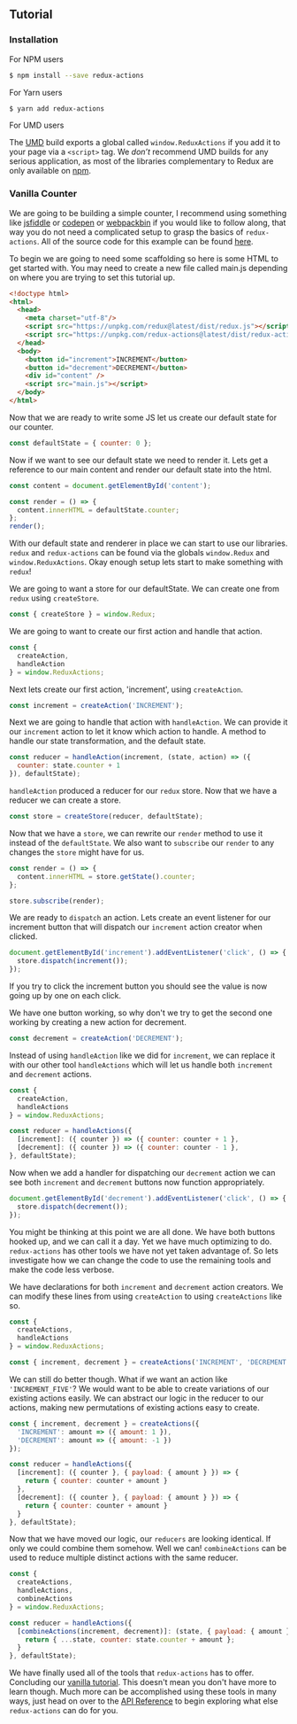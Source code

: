 ## Tutorial

### Installation

For NPM users

```bash
$ npm install --save redux-actions
```

For Yarn users

```bash
$ yarn add redux-actions
```

For UMD users

The [UMD](https://unpkg.com/redux-actions@latest/dist) build exports a global called `window.ReduxActions` if you add it to your page via a `<script>` tag. We *don’t* recommend UMD builds for any serious application, as most of the libraries complementary to Redux are only available on [npm](https://www.npmjs.com/search?q=redux).

### Vanilla Counter

We are going to be building a simple counter, I recommend using something like [jsfiddle](https://jsfiddle.net/) or [codepen](https://codepen.io/pen/) or [webpackbin](https://www.webpackbin.com) if you would like to follow along, that way you do not need a complicated setup to grasp the basics of `redux-actions`. All of the source code for this example can be found [here](https://www.webpackbin.com/bins/-KntJIfbsxVzsD98UEWF).

To begin we are going to need some scaffolding so here is some HTML to get started with. You may need to create a new file called main.js depending on where you are trying to set this tutorial up.
```html
<!doctype html>
<html>
  <head>
    <meta charset="utf-8"/>
    <script src="https://unpkg.com/redux@latest/dist/redux.js"></script>
    <script src="https://unpkg.com/redux-actions@latest/dist/redux-actions.js"></script>
  </head>
  <body>
    <button id="increment">INCREMENT</button>
    <button id="decrement">DECREMENT</button>
    <div id="content" />
    <script src="main.js"></script>
  </body>
</html>
```

Now that we are ready to write some JS let us create our default state for our counter.

```js
const defaultState = { counter: 0 };
```

Now if we want to see our default state we need to render it.
Lets get a reference to our main content and render our default state into the html.

```js
const content = document.getElementById('content');

const render = () => {
  content.innerHTML = defaultState.counter;
};
render();
```

With our default state and renderer in place we can start to use our libraries. `redux` and `redux-actions` can be found via the globals `window.Redux` and `window.ReduxActions`. Okay enough setup lets start to make something with `redux`!

We are going to want a store for our defaultState. We can create one from `redux` using `createStore`.

```js
const { createStore } = window.Redux;
```

We are going to want to create our first action and handle that action.

```js
const {
  createAction,
  handleAction
} = window.ReduxActions;
```

Next lets create our first action, 'increment', using `createAction`.

```js
const increment = createAction('INCREMENT');
```

Next we are going to handle that action with `handleAction`. We can provide it our `increment` action to let it know which action to handle. A method to handle our state transformation, and the default state.

```js
const reducer = handleAction(increment, (state, action) => ({
  counter: state.counter + 1
}), defaultState);
```

`handleAction` produced a reducer for our `redux` store. Now that we have a reducer we can create a store.

```js
const store = createStore(reducer, defaultState);
```

Now that we have a `store`, we can rewrite our `render` method to use it instead of the `defaultState`. We also want to `subscribe` our `render` to any changes the `store` might have for us.

```js
const render = () => {
  content.innerHTML = store.getState().counter;
};

store.subscribe(render);
```

We are ready to `dispatch` an action. Lets create an event listener for our increment button that will dispatch our `increment` action creator when clicked.

```js
document.getElementById('increment').addEventListener('click', () => {
  store.dispatch(increment());
});
```

If you try to click the increment button you should see the value is now going up by one on each click.

We have one button working, so why don't we try to get the second one working by creating a new action for decrement.

```js
const decrement = createAction('DECREMENT');
```

Instead of using `handleAction` like we did for `increment`, we can replace it with our other tool `handleActions` which will let us handle both `increment` and `decrement` actions.

```js
const {
  createAction,
  handleActions
} = window.ReduxActions;

const reducer = handleActions({
  [increment]: ({ counter }) => ({ counter: counter + 1 },
  [decrement]: ({ counter }) => ({ counter: counter - 1 },
}, defaultState);
```

Now when we add a handler for dispatching our `decrement` action we can see both `increment` and `decrement` buttons now function appropriately.

```js
document.getElementById('decrement').addEventListener('click', () => {
  store.dispatch(decrement());
});
```

You might be thinking at this point we are all done. We have both buttons hooked up, and we can call it a day. Yet we have much optimizing to do. `redux-actions` has other tools we have not yet taken advantage of. So lets investigate how we can change the code to use the remaining tools and make the code less verbose.

We have declarations for both `increment` and `decrement` action creators. We can modify these lines from using `createAction` to using `createActions` like so.

```js
const {
  createActions,
  handleActions
} = window.ReduxActions;

const { increment, decrement } = createActions('INCREMENT', 'DECREMENT');
```

We can still do better though. What if we want an action like `'INCREMENT_FIVE'`? We would want to be able to create variations of our existing actions easily. We can abstract our logic in the reducer to our actions, making new permutations of existing actions easy to create.

```js
const { increment, decrement } = createActions({
  'INCREMENT': amount => ({ amount: 1 }),
  'DECREMENT': amount => ({ amount: -1 })
});

const reducer = handleActions({
  [increment]: ({ counter }, { payload: { amount } }) => {
    return { counter: counter + amount }
  },
  [decrement]: ({ counter }, { payload: { amount } }) => {
    return { counter: counter + amount }
  }
}, defaultState);
```

Now that we have moved our logic, our `reducers` are looking identical. If only we could combine them somehow. Well we can! `combineActions` can be used to reduce multiple distinct actions with the same reducer.

```js
const {
  createActions,
  handleActions,
  combineActions
} = window.ReduxActions;

const reducer = handleActions({
  [combineActions(increment, decrement)]: (state, { payload: { amount } }) => {
    return { ...state, counter: state.counter + amount };
  }
}, defaultState);
```

We have finally used all of the tools that `redux-actions` has to offer. Concluding our [vanilla tutorial](https://www.webpackbin.com/bins/-KntJIfbsxVzsD98UEWF). This doesn't mean you don't have more to learn though. Much more can be accomplished using these tools in many ways, just head on over to the [API Reference](../api) to begin exploring what else `redux-actions` can do for you.
